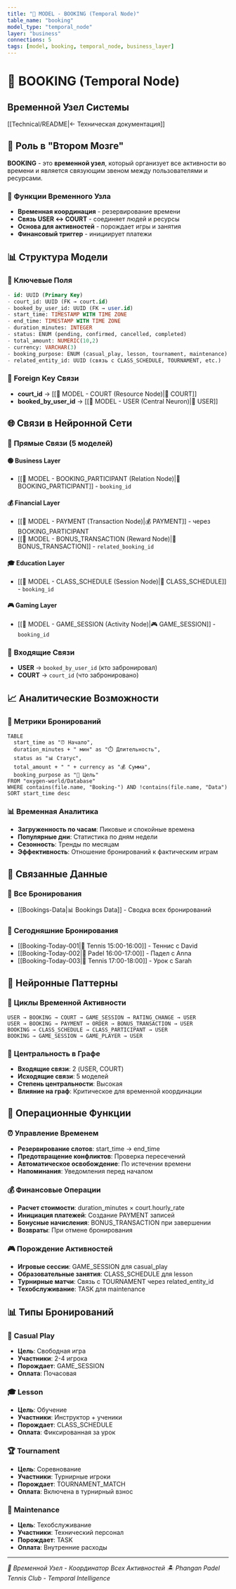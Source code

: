 ```yaml
---
title: "🧠 MODEL - BOOKING (Temporal Node)"
table_name: "booking"
model_type: "temporal_node"
layer: "business"
connections: 5
tags: [model, booking, temporal_node, business_layer]
---
```


# 📅 BOOKING (Temporal Node)
## Временной Узел Системы

[[Technical/README|← Техническая документация]]

## 🧠 **Роль в "Втором Мозге"**

**BOOKING** - это **временной узел**, который организует все активности во времени и является связующим звеном между пользователями и ресурсами.

### 🎯 **Функции Временного Узла**
- **Временная координация** - резервирование времени
- **Связь USER ↔ COURT** - соединяет людей и ресурсы
- **Основа для активностей** - порождает игры и занятия
- **Финансовый триггер** - инициирует платежи

## 📊 **Структура Модели**

### 🔑 **Ключевые Поля**
```sql
- id: UUID (Primary Key)
- court_id: UUID (FK → court.id)
- booked_by_user_id: UUID (FK → user.id)
- start_time: TIMESTAMP WITH TIME ZONE
- end_time: TIMESTAMP WITH TIME ZONE
- duration_minutes: INTEGER
- status: ENUM (pending, confirmed, cancelled, completed)
- total_amount: NUMERIC(10,2)
- currency: VARCHAR(3)
- booking_purpose: ENUM (casual_play, lesson, tournament, maintenance)
- related_entity_id: UUID (связь с CLASS_SCHEDULE, TOURNAMENT, etc.)
```

### 🔗 **Foreign Key Связи**
- **court_id** → [[🧠 MODEL - COURT (Resource Node)|🎾 COURT]]
- **booked_by_user_id** → [[🧠 MODEL - USER (Central Neuron)|👥 USER]]

## 🌐 **Связи в Нейронной Сети**

### 🔵 **Прямые Связи (5 моделей)**

#### 🟢 **Business Layer**
- [[🧠 MODEL - BOOKING_PARTICIPANT (Relation Node)|👤 BOOKING_PARTICIPANT]] - `booking_id`

#### 💰 **Financial Layer**
- [[🧠 MODEL - PAYMENT (Transaction Node)|💰 PAYMENT]] - через BOOKING_PARTICIPANT
- [[🧠 MODEL - BONUS_TRANSACTION (Reward Node)|🎁 BONUS_TRANSACTION]] - `related_booking_id`

#### 🎓 **Education Layer**
- [[🧠 MODEL - CLASS_SCHEDULE (Session Node)|📅 CLASS_SCHEDULE]] - `booking_id`

#### 🎮 **Gaming Layer**
- [[🧠 MODEL - GAME_SESSION (Activity Node)|🎮 GAME_SESSION]] - `booking_id`

### 🔄 **Входящие Связи**
- **USER** → `booked_by_user_id` (кто забронировал)
- **COURT** → `court_id` (что забронировано)

## 📈 **Аналитические Возможности**

### 🎯 **Метрики Бронирований**
```dataview
TABLE
  start_time as "⏰ Начало",
  duration_minutes + " мин" as "⏱️ Длительность",
  status as "📊 Статус",
  total_amount + " " + currency as "💰 Сумма",
  booking_purpose as "🎯 Цель"
FROM "oxygen-world/Database"
WHERE contains(file.name, "Booking-") AND !contains(file.name, "Data")
SORT start_time desc
```

### 📊 **Временная Аналитика**
- **Загруженность по часам**: Пиковые и спокойные времена
- **Популярные дни**: Статистика по дням недели
- **Сезонность**: Тренды по месяцам
- **Эффективность**: Отношение бронирований к фактическим играм

## 🔗 **Связанные Данные**

### 📅 **Все Бронирования**
- [[Bookings-Data|📊 Bookings Data]] - Сводка всех бронирований

### 🎯 **Сегодняшние Бронирования**
- [[Booking-Today-001|📅 Tennis 15:00-16:00]] - Теннис с David
- [[Booking-Today-002|📅 Padel 16:00-17:00]] - Падел с Anna
- [[Booking-Today-003|📅 Tennis 17:00-18:00]] - Урок с Sarah

## 🧠 **Нейронные Паттерны**

### 🔄 **Циклы Временной Активности**
```
USER → BOOKING → COURT → GAME_SESSION → RATING_CHANGE → USER
USER → BOOKING → PAYMENT → ORDER → BONUS_TRANSACTION → USER
BOOKING → CLASS_SCHEDULE → CLASS_PARTICIPANT → USER
BOOKING → GAME_SESSION → GAME_PLAYER → USER
```

### 🌟 **Центральность в Графе**
- **Входящие связи**: 2 (USER, COURT)
- **Исходящие связи**: 5 моделей
- **Степень центральности**: Высокая
- **Влияние на граф**: Критическое для временной координации

## 🎯 **Операционные Функции**

### ⏰ **Управление Временем**
- **Резервирование слотов**: start_time → end_time
- **Предотвращение конфликтов**: Проверка пересечений
- **Автоматическое освобождение**: По истечении времени
- **Напоминания**: Уведомления перед началом

### 💰 **Финансовые Операции**
- **Расчет стоимости**: duration_minutes × court.hourly_rate
- **Инициация платежей**: Создание PAYMENT записей
- **Бонусные начисления**: BONUS_TRANSACTION при завершении
- **Возвраты**: При отмене бронирования

### 🎮 **Порождение Активностей**
- **Игровые сессии**: GAME_SESSION для casual_play
- **Образовательные занятия**: CLASS_SCHEDULE для lesson
- **Турнирные матчи**: Связь с TOURNAMENT через related_entity_id
- **Техобслуживание**: TASK для maintenance

## 📊 **Типы Бронирований**

### 🎾 **Casual Play**
- **Цель**: Свободная игра
- **Участники**: 2-4 игрока
- **Порождает**: GAME_SESSION
- **Оплата**: Почасовая

### 🎓 **Lesson**
- **Цель**: Обучение
- **Участники**: Инструктор + ученики
- **Порождает**: CLASS_SCHEDULE
- **Оплата**: Фиксированная за урок

### 🏆 **Tournament**
- **Цель**: Соревнование
- **Участники**: Турнирные игроки
- **Порождает**: TOURNAMENT_MATCH
- **Оплата**: Включена в турнирный взнос

### 🔧 **Maintenance**
- **Цель**: Техобслуживание
- **Участники**: Технический персонал
- **Порождает**: TASK
- **Оплата**: Внутренние расходы

---

*📅 Временной Узел - Координатор Всех Активностей*
*🏝️ Phangan Padel Tennis Club - Temporal Intelligence*
